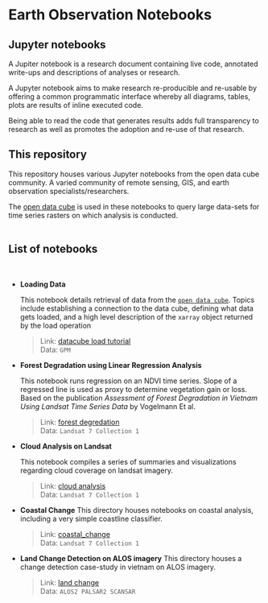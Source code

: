 # Earth Observation Notebooks

## Jupyter notebooks
A Jupiter notebook is a research document containing live code, annotated write-ups and descriptions of analyses or research.    

A Jupyter notebook aims to make research re-producible and re-usable by offering a common programmatic interface whereby all diagrams, tables, plots are results of inline executed code. 

Being able to read the code that generates results adds full transparency to research as well as promotes the adoption and re-use of that research.  

## This repository

This repository houses various Jupyter notebooks from the open data cube community. A varied community of remote sensing, GIS, and earth observation specialists/researchers. 

The [open data cube](https://www.opendatacube.org/) is used in these notebooks to query large data-sets for time series rasters on which analysis is conducted.  
<br>

## List of notebooks 
<br>  

- **Loading Data**  
 
   This notebook details retrieval of data from the  [`open data cube`](https://www.opendatacube.org/).  Topics include establishing a connection to the data cube, defining what data gets loaded, and a high level description of the `xarray` object returned by the load operation   
  
  >Link: [datacube load tutorial](notebooks/Load%20Tutorial/loading_from_data_cube.ipynb)  
Data:  `GPM`   

- **Forest Degradation using Linear Regression Analysis**  

   This notebook runs regression on an NDVI time series. Slope of a regressed line is used as proxy to determine vegetation gain or loss. Based on the publication *Assessment of Forest Degradation in Vietnam Using Landsat Time Series Data* by Vogelmann Et al.  
    
  > Link: [forest degredation](./Forest%20Degredation%20using%20Regression%20Analysis%20on%20NDVI/Forest_Degradation_Vogelmann_et_al.ipynb)  
  > Data: `Landsat 7 Collection 1`


- **Cloud Analysis on Landsat**  

  This notebook compiles a series of summaries and visualizations regarding cloud coverage on landsat imagery. 
  > Link: [cloud analysis](./Cloud%20Analysis)  
  > Data: `Landsat 7 Collection 1`  

- **Coastal Change**
   This directory houses notebooks on coastal analysis, including a very simple coastline classifier.   
  > Link: [coastal_change](./Coastal%20Change)  
  > Data: `Landsat 7 Collection 1`  
   
- **Land Change Detection on ALOS imagery**
  This directory houses a change detection case-study in vietnam on ALOS imagery.   
  > Link: [land change](./Land%20Change%20Detection%20on%20ALOS%20imagery)  
  > Data: `ALOS2 PALSAR2 SCANSAR`  
  
